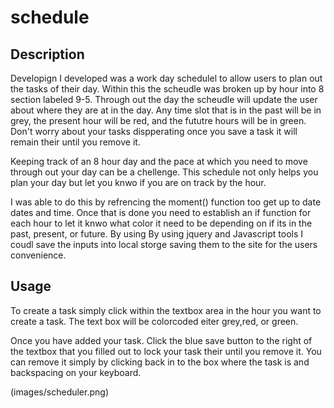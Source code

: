 # schedule

## Description

Developign I developed was a work day schedulel to allow users to plan out the tasks of their day. Within this the scheudle was broken up by hour into 8 section labeled 9-5. Through out the day the scheudle will update the user about where they are at in the day. Any time slot that is in the past will be in grey, the present hour will be red, and the fututre hours will be in green. Don't worry about your tasks dispperating once you save a task it will remain their until you remove it.

Keeping track of an 8 hour day and the pace at which you need to move through out your day can be a chellenge. This schedule not only helps you plan your day but let you knwo if you are on track by the hour.

I was able to do this by refrencing the moment() function too get up to date dates and time. Once that is done you need to establish an if function for each hour to let it knwo what color it need to be depending on if its in the past, present, or future. By using By using jquery and Javascript tools I coudl save the inputs into local storge saving them to the site for the users convenience.

## Usage

To create a task simply click within the textbox area in the hour you want to create a task. The text box will be colorcoded eiter grey,red, or green.

Once you have added your task. Click the blue save button to the right of the textbox that you filled out to lock your task their until you remove it. You can remove it simply by clicking back in to the box where the task is and backspacing on your keyboard.

(images/scheduler.png)